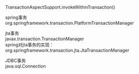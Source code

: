 TransactionAspectSupport.invokeWithinTransaction()</br>

spring事务</br>
org.springframework.transaction.PlatformTransactionManager</br>

jta事务</br>
javax.transaction.TransactionManager</br>
spring对jta事务的实现：</br>
org.springframework.transaction.jta.JtaTransactionManager</br>

JDBC事务</br>
java.sql.Connection</br>

